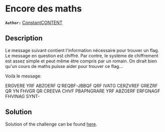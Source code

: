 # Encore des maths

**`Author:`** [ConstantCONTENT](https://github.com/ConstantCONTENT)

## Description

Le message suivant contient l'information nécessaire pour trouver un flag. Le message en question est chiffré. Par contre, le système de chiffrement est assez simple et peut même être compris par un romain. On dirait bien qu'un cours de maths puisse aider pour trouver ce flag...

Voilà le message:

ERGVERE YRF ABZOERF Q'REQBF-JBBQF QRF IVATG CERZVREF GREZRF QR YN FHVGR QR CREEVA CHVF PBAPNGRARE YRF ABZOERF ERFGNAGF FHVINAG SYNT-

## Solution

Solution of the challenge can be found [here](solution/README.md).
